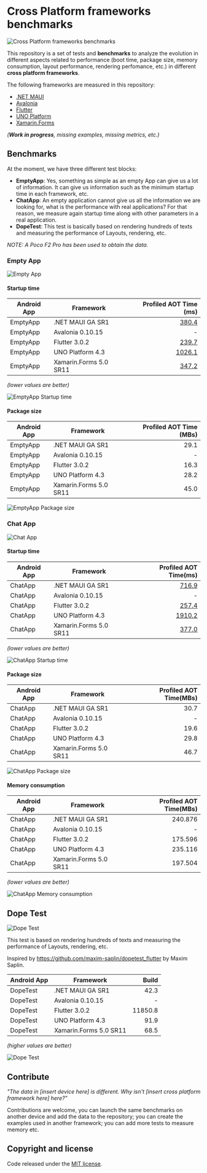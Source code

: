 # Cross Platform frameworks benchmarks

![Cross Platform frameworks benchmarks](images/perf-banner.png)

This repository is a set of tests and **benchmarks** to analyze the evolution in different aspects related to performance (boot time, package size, memory consumption, layout performance, rendering perfomance, etc.) in different **cross platform frameworks**.

The following frameworks are measured in this repository:
- [.NET MAUI](https://github.com/dotnet/maui)
- [Avalonia](https://github.com/AvaloniaUI/Avalonia)
- [Flutter](https://github.com/flutter/flutter)
- [UNO Platform](https://github.com/unoplatform/uno)
- [Xamarin.Forms](https://github.com/xamarin/Xamarin.Forms)

_(**Work in progress**, missing examples, missing metrics, etc.)_

## Benchmarks

At the moment, we have three different test blocks:
- **EmptyApp**: Yes, something as simple as an empty App can give us a lot of information. It can give us information such as the minimum startup time in each framework, etc.
- **ChatApp**: An empty application cannot give us all the information we are looking for, what is the performance with real applications? For that reason, we measure again startup time along with other parameters in a real application.
- **DopeTest**: This test is basically based on rendering hundreds of texts and measuring the performance of Layouts, rendering, etc.

_NOTE: A Poco F2 Pro has been used to obtain the data._

### Empty App

![Empty App](images/emptyapp-banner.png)

#### Startup time

| Android App | Framework           | Profiled AOT Time (ms) |
|-------------|---------------------| ---------------------:|
| EmptyApp    |  .NET MAUI GA SR1          |                 [380.4](https://github.com/jsuarezruiz/cross-platform-performance/blob/main/results/revision-1/EmptyApp/NET%20MAUI/dotnet-maui.txt) |
| EmptyApp    |  Avalonia 0.10.15           |                 - |
| EmptyApp    |  Flutter 3.0.2            |                 [239.7](https://github.com/jsuarezruiz/cross-platform-performance/blob/main/results/revision-1/EmptyApp/Flutter/flutter.txt) |
| EmptyApp    |  UNO Platform 4.3       |                 [1026.1](https://github.com/jsuarezruiz/cross-platform-performance/blob/main/results/revision-1/EmptyApp/UNO%20Platform/uno-platform.txt) |
| EmptyApp    |  Xamarin.Forms 5.0 SR11     |                 [347.2](https://github.com/jsuarezruiz/cross-platform-performance/blob/main/results/revision-1/EmptyApp/Xamarin.Forms/xamarin-forms.txt) |

_(lower values are better)_

![EmptyApp Startup time](images/empty-app-startup.png)

#### Package size

| Android App | Framework           | Profiled AOT Time (MBs) |
|-------------|---------------------| ---------------------:|
| EmptyApp    |  .NET MAUI GA SR1          |                 29.1 |
| EmptyApp    |  Avalonia 0.10.15           |                 - |
| EmptyApp    |  Flutter 3.0.2            |                 16.3 |
| EmptyApp    |  UNO Platform 4.3       |                 28.2 |
| EmptyApp    |  Xamarin.Forms 5.0 SR11    |                 45.0 |

![EmptyApp Package size](images/empty-app-size.png)

### Chat App

![Chat App](images/chatapp-banner.png)

#### Startup time

| Android App | Framework           | Profiled AOT Time(ms) |
|-------------|---------------------| ---------------------:|
| ChatApp    |  .NET MAUI GA SR1          |                 [716.9](https://github.com/jsuarezruiz/cross-platform-performance/blob/main/results/revision-1/ChatApp/NET%20MAUI/dotnet-maui.txt) |
| ChatApp    |  Avalonia 0.10.15           |                 - |
| ChatApp    |  Flutter 3.0.2            |                 [257.4](https://github.com/jsuarezruiz/cross-platform-performance/blob/main/results/revision-1/ChatApp/Flutter/flutter.txt) |
| ChatApp    |  UNO Platform 4.3       |                 [1910.2](https://github.com/jsuarezruiz/cross-platform-performance/blob/main/results/revision-1/ChatApp/UNO%20Platform/uno-platform.txt) |
| ChatApp    |  Xamarin.Forms 5.0 SR11     |                 [377.0](https://github.com/jsuarezruiz/cross-platform-performance/blob/main/results/revision-1/ChatApp/Xamarin.Forms/xamarin-forms.txt) |

_(lower values are better)_

![ChatApp Startup time](images/chat-app-startup.png)

#### Package size

| Android App | Framework           | Profiled AOT Time(MBs) |
|-------------|---------------------| ---------------------:|
| ChatApp    |  .NET MAUI GA SR1          |                 30.7 |
| ChatApp    |  Avalonia 0.10.15           |                 - |
| ChatApp    |  Flutter 3.0.2            |                 19.6 |
| ChatApp    |  UNO Platform 4.3       |                 29.8 |
| ChatApp    |  Xamarin.Forms 5.0 SR11     |                 46.7 |

![ChatApp Package size](images/chat-app-size.png)

#### Memory consumption

| Android App | Framework           | Profiled AOT Time(MBs) |
|-------------|---------------------| ---------------------:|
| ChatApp    |  .NET MAUI GA SR1          |                 240.876 |
| ChatApp    |  Avalonia 0.10.15           |                 - |
| ChatApp    |  Flutter 3.0.2            |                 175.596 |
| ChatApp    |  UNO Platform 4.3       |                 235.116 |
| ChatApp    |  Xamarin.Forms 5.0 SR11     |                 197.504 |

_(lower values are better)_

![ChatApp Memory consumption](images/chat-app-memory.png)

## Dope Test

![Dope Test](images/dopetest-banner.png)

This test is based on rendering hundreds of texts and measuring the performance of Layouts, rendering, etc.

Inspired by https://github.com/maxim-saplin/dopetest_flutter by Maxim Saplin.

| Android App | Framework           | Build |
|-------------|---------------------| ---------------------:|
| DopeTest    |  .NET MAUI GA SR1         |                 42.3 |
| DopeTest    |  Avalonia 0.10.15           |                 - |
| DopeTest    |  Flutter 3.0.2            |                 11850.8 |
| DopeTest    |  UNO Platform 4.3       |                 91.9 |
| DopeTest    |  Xamarin.Forms 5.0 SR11      |                 68.5 |

_(higher values are better)_

![Dope Test](images/dope-test-build.png)

## Contribute

_"The data in [insert device here] is different. Why isn't  [insert cross platform framework here] here?"_

Contributions are welcome, you can launch the same benchmarks on another device and add the data to the repository; you can create the examples used in another framework; you can add more tests to measure memory etc.

## Copyright and license

Code released under the [MIT license](https://opensource.org/licenses/MIT).
